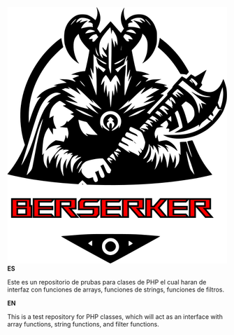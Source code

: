 <img src="berserker.png"/>
<strong>ES</strong>
<p>Este es un repositorio de prubas para clases de PHP el cual haran de interfaz con funciones de arrays, funciones de strings, funciones de filtros.</p>
<strong>EN</strong>
<p>This is a test repository for PHP classes, which will act as an interface with array functions, string functions, and filter functions.</p>
